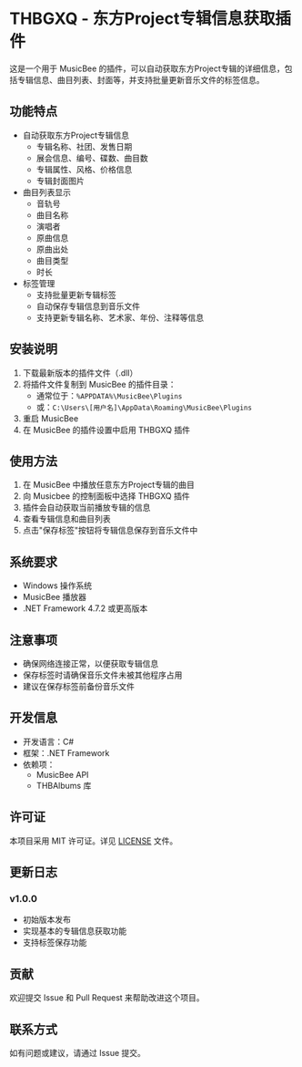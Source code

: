 # THBGXQ - 东方Project专辑信息获取插件

这是一个用于 MusicBee 的插件，可以自动获取东方Project专辑的详细信息，包括专辑信息、曲目列表、封面等，并支持批量更新音乐文件的标签信息。

## 功能特点

- 自动获取东方Project专辑信息
  - 专辑名称、社团、发售日期
  - 展会信息、编号、碟数、曲目数
  - 专辑属性、风格、价格信息
  - 专辑封面图片
- 曲目列表显示
  - 音轨号
  - 曲目名称
  - 演唱者
  - 原曲信息
  - 原曲出处
  - 曲目类型
  - 时长
- 标签管理
  - 支持批量更新专辑标签
  - 自动保存专辑信息到音乐文件
  - 支持更新专辑名称、艺术家、年份、注释等信息

## 安装说明

1. 下载最新版本的插件文件（.dll）
2. 将插件文件复制到 MusicBee 的插件目录：
   - 通常位于：`%APPDATA%\MusicBee\Plugins`
   - 或：`C:\Users\[用户名]\AppData\Roaming\MusicBee\Plugins`
3. 重启 MusicBee
4. 在 MusicBee 的插件设置中启用 THBGXQ 插件

## 使用方法

1. 在 MusicBee 中播放任意东方Project专辑的曲目
2. 向 Musicbee 的控制面板中选择 THBGXQ 插件
3. 插件会自动获取当前播放专辑的信息
4. 查看专辑信息和曲目列表
5. 点击"保存标签"按钮将专辑信息保存到音乐文件中

## 系统要求

- Windows 操作系统
- MusicBee 播放器
- .NET Framework 4.7.2 或更高版本

## 注意事项

- 确保网络连接正常，以便获取专辑信息
- 保存标签时请确保音乐文件未被其他程序占用
- 建议在保存标签前备份音乐文件

## 开发信息

- 开发语言：C#
- 框架：.NET Framework
- 依赖项：
  - MusicBee API
  - THBAlbums 库

## 许可证

本项目采用 MIT 许可证。详见 [LICENSE](LICENSE) 文件。

## 更新日志

### v1.0.0
- 初始版本发布
- 实现基本的专辑信息获取功能
- 支持标签保存功能

## 贡献

欢迎提交 Issue 和 Pull Request 来帮助改进这个项目。

## 联系方式

如有问题或建议，请通过 Issue 提交。 